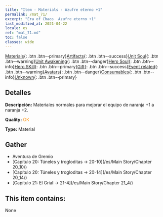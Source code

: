 ```yaml
---
title: "Item - Materials - Azufre eterno +1"
permalink: /mat_71/
excerpt: "Era of Chaos  Azufre eterno +1"
last_modified_at: 2021-04-22
locale: es
ref: "mat_71.md"
toc: false
classes: wide
---
```

 [Materials](/ItemsES/){: .btn .btn--primary}[Artifacts](/ItemsES/Artifacts/){: .btn .btn--success}[Unit Soul](/ItemsES/UnitSoul/){: .btn .btn--warning}[Unit Awakening](/ItemsES/UnitAwakening/){: .btn .btn--danger}[Hero Soul](/ItemsES/HeroSoul/){: .btn .btn--info}[Hero SKill](/ItemsES/HeroSkill/){: .btn .btn--primary}[Gift](/ItemsES/Gift/){: .btn .btn--success}[Event related](/ItemsES/Events/){: .btn .btn--warning}[Avatars](/ItemsES/Avatars/){: .btn .btn--danger}[Consumables](/ItemsES/Consumables/){: .btn .btn--info}[Unknown](/ItemsES/Unknown/){: .btn .btn--primary}

## Detalles
 **Descripción:** Materiales normales para mejorar el equipo de naranja +1 a naranja +2.

 **Quality:** <span style="color: #FF8C00">OK</span>

 **Type:** Material

## Gather

*    Aventura de Gremio 
*    [Capítulo 20: Túneles y trogloditas -> 20-10](/es/Main Story/Chapter 20_10/) 
*    [Capítulo 20: Túneles y trogloditas -> 20-14](/es/Main Story/Chapter 20_14/) 
*    [Capítulo 21: El Grial -> 21-4](/es/Main Story/Chapter 21_4/) 

## This item contains:

  None

